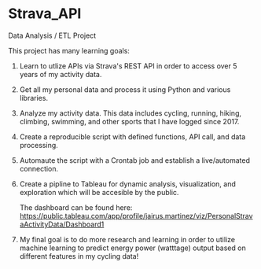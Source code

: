 # Strava_API

Data Analysis / ETL Project


This project has many learning goals:

1. Learn to utlize APIs via Strava's REST API in order to access over 5 years of my activity data. 

2. Get all my personal data and process it using Python and various libraries. 

3. Analyze my activity data. This data includes cycling, running, hiking, climbing, swimming, and other sports that I have logged since 2017. 

4. Create a reproducible script with defined functions, API call, and data processing.

5. Automaute the script with a Crontab job and establish a live/automated connection.

6. Create a pipline to Tableau for dynamic analysis, visualization, and exploration which will be accesible by the public. 


    The dashboard can be found here:
        https://public.tableau.com/app/profile/jairus.martinez/viz/PersonalStravaActivityData/Dashboard1

7. My final goal is to do more research and learning in order to utilize machine learning to predict energy power (watttage) output based on different features in my cycling data!
